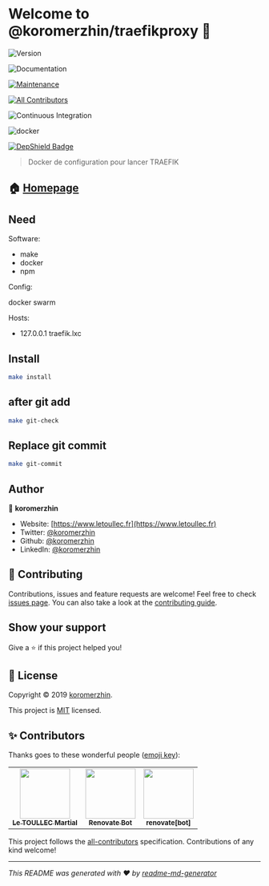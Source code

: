 #  Welcome to @koromerzhin/traefikproxy 👋

![Version](https://img.shields.io/badge/version-1.0.0-blue.svg?cacheSeconds=2592000)

![Documentation](https://img.shields.io/badge/documentation-yes-brightgreen.svg)

[![Maintenance](https://img.shields.io/badge/Maintained%3F-yes-green.svg)](https://github.com/koromerzhin/traefikproxy/graphs/commit-activity)

<!-- ALL-CONTRIBUTORS-BADGE:START - Do not remove or modify this section -->
[![All Contributors](https://img.shields.io/badge/all_contributors-3-orange.svg?style=flat-square)](#contributors)
<!-- ALL-CONTRIBUTORS-BADGE:END -->

![Continuous Integration](https://github.com/koromerzhin/traefikproxy/workflows/Continuous%20Integration/badge.svg?branch=develop)

![docker](https://github.com/koromerzhin/traefikproxy/workflows/docker/badge.svg?branch=develop)

[![DepShield Badge](https://depshield.sonatype.org/badges/koromerzhin/traefikproxy/depshield.svg)](https://depshield.github.io)
</p>

> Docker de configuration pour lancer TRAEFIK

## 🏠 [Homepage](https://github.com/koromerzhin/traefikproxy#readme)

## Need

Software:

- make
- docker
- npm

Config:

 docker swarm

Hosts:

- 127.0.0.1 traefik.lxc

## Install

```sh
make install
```

## after git add

```sh
make git-check
```

## Replace git commit

```sh
make git-commit
```

## Author

👤 **koromerzhin**

- Website: [https://www.letoullec.fr](https://www.letoullec.fr)
- Twitter: [@koromerzhin](https://twitter.com/koromerzhin)
- Github: [@koromerzhin](https://github.com/koromerzhin)
- LinkedIn: [@koromerzhin](https://linkedin.com/in/koromerzhin)

## 🤝 Contributing

Contributions, issues and feature requests are welcome!
Feel free to check [issues page](https://github.com/koromerzhin/traefikproxy/issues).
You can also take a look at the [contributing guide](
    https://github.com/koromerzhin/traefikproxy/blob/develop/CONTRIBUTING.md
    ).

## Show your support

Give a ⭐️ if this project helped you!

## 📝 License

Copyright © 2019 [koromerzhin](https://github.com/koromerzhin).

This project is [MIT](
    https://github.com/koromerzhin/traefikproxy/blob/develop/LICENSE
    ) licensed.

## ✨ Contributors

Thanks goes to these wonderful people ([emoji key](https://allcontributors.org/docs/en/emoji-key)):

<!-- ALL-CONTRIBUTORS-LIST:START - Do not remove or modify this section -->
<!-- prettier-ignore-start -->
<!-- markdownlint-disable -->
<table>
  <tr>
    <td align="center"><a href="https://github.com/koromerzhin"><img src="https://avatars0.githubusercontent.com/u/308012?v=4" width="100px;" alt=""/><br /><sub><b>Le TOULLEC Martial</b></sub></a></td>
    <td align="center"><a href="https://renovatebot.com"><img src="https://avatars0.githubusercontent.com/u/25180681?v=4" width="100px;" alt=""/><br /><sub><b>Renovate Bot</b></sub></a></td>
    <td align="center"><a href="https://github.com/apps/renovate"><img src="https://avatars1.githubusercontent.com/in/2740?v=4" width="100px;" alt=""/><br /><sub><b>renovate[bot]</b></sub></a></td>
  </tr>
</table>

<!-- markdownlint-restore -->
<!-- prettier-ignore-end -->

<!-- ALL-CONTRIBUTORS-LIST:END -->

This project follows the [all-contributors](https://github.com/all-contributors/all-contributors)
specification. Contributions of any kind welcome!

---

_This README was generated with ❤️ by
[readme-md-generator](https://github.com/kefranabg/readme-md-generator)_
